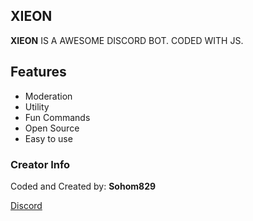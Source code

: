## XIEON
**XIEON** IS A AWESOME DISCORD BOT. CODED WITH JS.

## Features
- Moderation
- Utility
- Fun Commands
- Open Source
- Easy to use

### Creator Info
Coded and Created by: **Sohom829**

[Discord](https://discord.gg/tPhN5EYTsp)